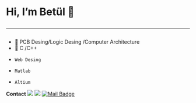 # Hi, I’m Betül 👋   <hr>
- 👀 PCB Desing/Logic Desing /Computer Architecture
- 🌱 C /C++
-     Web Desing
-     Matlab
-     Altium
 **Contact** 
[![](https://img.shields.io/badge/linkedin-%230077B5.svg?&style=for-the-badge&logo=linkedin&logoColor=white)](https://www.linkedin.com/in/betulkoyuncu/)
[![](https://img.shields.io/badge/instagram-%23E4405F.svg?&style=for-the-badge&logo=instagram&logoColor=white)](https://instagram.com/kync_betul)
[![Mail Badge](https://img.shields.io/badge/betulfb19077@gmail.com-c14438?style=for-the-badge&logo=Gmail&logoColor=white&link=mailto:betulfb19077@gmail.com)](mailto:betulfb19077@gmail.com)
